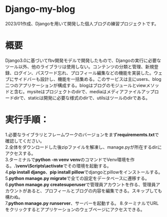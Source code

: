 # Django-my-blog
2023/01作成、Djangoを用いて開発した個人ブログの練習プロジェクトです。
# 概要
Django3.0に基づいてfbv開発モデルで開発したもので、Djangoの実行に必要なツール以外、他のライブラリは使用しない。コンテンツの分類と管理、新規登録、ログイン、パスワード忘れ、プロフィール編集などの機能を実装した。ウェブにサイドバーも設計し、機能を一括集める。このサービスは主にusers、blog二つのアプリケーションが構成する。blogはブログのモジュールとviewメソッドと含む。mysiteはプロジェクトのdirで、mediaはメディアファイルアップロードdirで、staticは開発に必要な様式のdirで、utilsはツールのdirである。
# 実行手順：  
1.必要なライブラリとフレームワークのバージョンをまず**requirememts.txt**で確認してください。   
2.全体をダウンロードした後zipファイルを解凍し、manage.pyが所在するdirにアクセスする。  
3.ターミナルで**python -m venv venv**のコマンドでVenv環境を作る。**.\venv\Scripts\activate**でその環境を起動する。  
4.**pip install django**、**pip install pillow**でdjangoとpillowをインストールする。  
5.**python manage.py migrate**で全ての設定をデータベースに遷移する。  
6.**python manage.py createsuperuser**で管理員アカウントを作る、管理員アカウントがあると、プロフィールとブログの内容を編集できる。スキップしても構わぬ。  
7.**python manage.py runserver**、サーバーを起動する。
8.ターミナルでURLをクリックするとアプリケーションのウェブページにアクセスできる。


